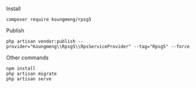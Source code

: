 Install
```
composer require koungmeng/rpsg5
```

Publish
```
php artisan vendor:publish --provider="Koungmeng\\Rpsg5\\RpsServiceProvider" --tag="Rpsg5" --force
```

Other commands
```
npm install
php artisan migrate
php artisan serve
```
